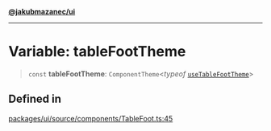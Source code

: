 [**@jakubmazanec/ui**](../README.md)

---

# Variable: tableFootTheme

> `const` **tableFootTheme**: `ComponentTheme`\<_typeof_
> [`useTableFootTheme`](../functions/useTableFootTheme.md)\>

## Defined in

[packages/ui/source/components/TableFoot.ts:45](https://github.com/jakubmazanec/tools/blob/a4967209f10f2b04ade958bd873ac46f1290cee7/packages/ui/source/components/TableFoot.ts#L45)
